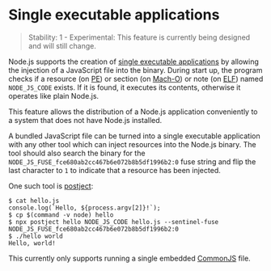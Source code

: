 # Single executable applications

<!--introduced_in=REPLACEME-->

> Stability: 1 - Experimental: This feature is currently being designed and will
> still change.

<!-- source_link=lib/internal/main/single_executable_application.js -->

Node.js supports the creation of [single executable applications][] by allowing
the injection of a JavaScript file into the binary. During start up, the program
checks if a resource (on [PE][]) or section (on [Mach-O][]) or note (on [ELF][])
named `NODE_JS_CODE` exists. If it is found, it executes its contents, otherwise
it operates like plain Node.js.

This feature allows the distribution of a Node.js application conveniently to a
system that does not have Node.js installed.

A bundled JavaScript file can be turned into a single executable application
with any other tool which can inject resources into the Node.js binary. The tool
should also search the binary for the
`NODE_JS_FUSE_fce680ab2cc467b6e072b8b5df1996b2:0` fuse string and flip the last
character to `1` to indicate that a resource has been injected.

One such tool is [postject][]:

```console
$ cat hello.js
console.log(`Hello, ${process.argv[2]}!`);
$ cp $(command -v node) hello
$ npx postject hello NODE_JS_CODE hello.js --sentinel-fuse NODE_JS_FUSE_fce680ab2cc467b6e072b8b5df1996b2:0
$ ./hello world
Hello, world!
```

This currently only supports running a single embedded [CommonJS][] file.

[CommonJS]: modules.md#modules-commonjs-modules
[ELF]: https://en.wikipedia.org/wiki/Executable_and_Linkable_Format
[Mach-O]: https://en.wikipedia.org/wiki/Mach-O
[PE]: https://en.wikipedia.org/wiki/Portable_Executable
[postject]: https://github.com/nodejs/postject
[single executable applications]: https://github.com/nodejs/single-executable
